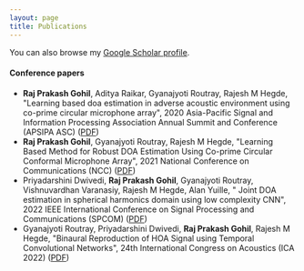 ```yaml
---
layout: page
title: Publications
---
```


You can also browse my <a href="https://scholar.google.com/citations?user=4upu76YAAAAJ&hl=en" target="_blank">Google Scholar profile</a>.
<br />

#### Conference papers
- **Raj Prakash Gohil**, Aditya Raikar, Gyanajyoti Routray, Rajesh M Hegde, "Learning based doa estimation in adverse acoustic environment using co-prime circular microphone array", 2020 Asia-Pacific Signal and Information Processing Association Annual Summit and Conference (APSIPA ASC) ([PDF](http://www.apsipa.org/proceedings/2020/pdfs/0000437.pdf))
- **Raj Prakash Gohil**, Gyanajyoti Routray, Rajesh M Hegde, "Learning Based Method for Robust DOA Estimation Using Co-prime Circular Conformal Microphone Array", 2021 National Conference on Communications (NCC) ([PDF](https://ieeexplore.ieee.org/abstract/document/9530130/))
- Priyadarshini Dwivedi, **Raj Prakash Gohil**, Gyanajyoti Routray, Vishnuvardhan Varanasiy, Rajesh M Hegde, Alan Yuille, "	
Joint DOA estimation in spherical harmonics domain using low complexity CNN", 2022 IEEE International Conference on Signal Processing and Communications (SPCOM) ([PDF](https://ieeexplore.ieee.org/abstract/document/9840853))
- Gyanajyoti Routray, Priyadarshini Dwivedi, **Raj Prakash Gohil**, Rajesh M Hegde, "Binaural Reproduction of HOA Signal using Temporal Convolutional Networks", 24th International Congress on Acoustics (ICA 2022) ([PDF]())
